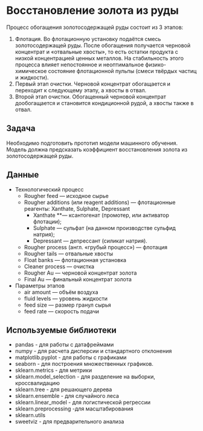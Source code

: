 # Восстановление золота из руды

Процесс обогащения золотосодержащей руды состоит из 3 этапов:

1. Флотация. Во флотационную установку подаётся смесь золотосодержащей руды. После обогащения получается черновой концентрат и «отвальные хвосты», то есть остатки продукта с низкой концентрацией ценных металлов. На стабильность этого процесса влияет непостоянное и неоптимальное физико-химическое состояние флотационной пульпы (смеси твёрдых частиц и жидкости).
2. Первый этап очистки. Черновой концентрат обогащается и переходит к следующему этапу, а хвосты в отвал.
3. Второй этап очистки. Обогащенный черновой концентрат дообогащается и становится кондиционной рудой, а хвосты также в отвал.

## Задача
Необходимо подготовить прототип модели машинного обучения. Модель должна предсказать коэффициент восстановления золота из золотосодержащей руды.

## Данные
- Технологический процесс
  - Rougher feed — исходное сырье
  - Rougher additions (или reagent additions) — флотационные реагенты: Xanthate, Sulphate, Depressant
    - Xanthate **— ксантогенат (промотер, или активатор флотации);
    - Sulphate — сульфат (на данном производстве сульфид натрия);
    - Depressant — депрессант (силикат натрия).
  - Rougher process (англ. «грубый процесс») — флотация
  - Rougher tails — отвальные хвосты
  - Float banks — флотационная установка
  - Cleaner process — очистка
  - Rougher Au — черновой концентрат золота
  - Final Au — финальный концентрат золота
- Параметры этапов
  - air amount — объём воздуха
  - fluid levels — уровень жидкости
  - feed size — размер гранул сырья
  - feed rate — скорость подачи

## Используемые библиотеки
- pandas - для работы с датафреймами
- numpy - для расчета дисперсии и стандартного отклонения
- matplotlib.pyplot - для работы с графиками
- seaborn - для построения множественных графиков.
- sklearn.metrics - для метрики
- sklearn.model_selection - для разделение на выборки, кроссвалидацию 
- sklearn.tree - для решающего дерева
- sklearn.ensemble - для случайного леса
- sklearn.linear_model - для логистической регрессии
- sklearn.preprocessing -для масштабирования
- sklearn.utils
- sweetviz - для предварительного анализа
